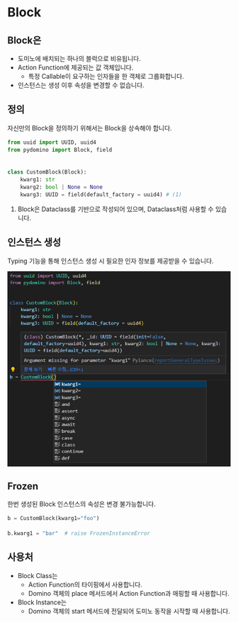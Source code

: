# Block


## Block은

* 도미노에 배치되는 하나의 블럭으로 비유됩니다.
* Action Function에 제공되는 값 객체입니다.
    * 특정 Callable이 요구하는 인자들을 한 객체로 그룹화합니다.
* 인스턴스는 생성 이후 속성을 변경할 수 없습니다.


## 정의

자신만의 Block을 정의하기 위해서는 Block을 상속해야 합니다.

```python hl_lines="2 5"
from uuid import UUID, uuid4
from pydomino import Block, field


class CustomBlock(Block):
    kwarg1: str
    kwarg2: bool | None = None
    kwarg3: UUID = field(default_factory = uuid4) # (1)
```

1. Block은 Dataclass를 기반으로 작성되어 있으며, Dataclass처럼 사용할 수 있습니다.


## 인스턴스 생성

Typing 기능을 통해 인스턴스 생성 시 필요한 인자 정보를 제공받을 수 있습니다.

![block typing](../_assets/block_typing.png)


## Frozen

한번 생성된 Block 인스턴스의 속성은 변경 불가능합니다.

```python
b = CustomBlock(kwarg1="foo")

b.kwarg1 = "bar"  # raise FrozenInstanceError
```


## 사용처

* Block Class는
    * Action Function의 타이핑에서 사용합니다.
    * Domino 객체의 place 메서드에서 Action Function과 매핑할 때 사용합니다.
* Block Instance는
    * Domino 객체의 start 메서드에 전달되어 도미노 동작을 시작할 때 사용합니다.
